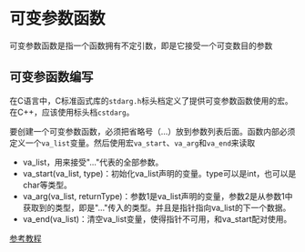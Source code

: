 # 可变参数函数

可变参数函数是指一个函数拥有不定引数，即是它接受一个可变数目的参数

## 可变参函数编写

在C语言中，C标准函式库的`stdarg.h`标头档定义了提供可变参数函数使用的宏。在C++，应该使用标头档`cstdarg`。

要创建一个可变参数函数，必须把省略号（...）放到参数列表后面。函数内部必须定义一个`va_list`变量。然后使用宏`va_start`、`va_arg`和`va_end`来读取

- va_list，用来接受"..."代表的全部参数。
- va_start(va_list, type)：初始化va_list声明的变量。type可以是int，也可以是char等类型。
- va_arg(va_list, returnType)：参数1是va_list声明的变量，参数2是从参数1中获取到的类型，即是"..."传入的类型。并且是指针指向va_list的下一个数据。
- va_end(va_list)：清空va_list变量，使得指针不可用，和va_start配对使用。

[参考教程](https://blog.csdn.net/qq_16628781/article/details/72717008)
